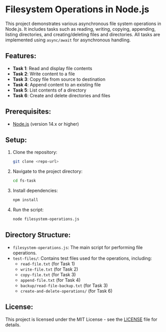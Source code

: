 
# Filesystem Operations in Node.js

This project demonstrates various asynchronous file system operations in Node.js. It includes tasks such as reading, writing, copying, appending, listing directories, and creating/deleting files and directories. All tasks are implemented using `async/await` for asynchronous handling.

## Features:
- **Task 1**: Read and display file contents
- **Task 2**: Write content to a file
- **Task 3**: Copy file from source to destination
- **Task 4**: Append content to an existing file
- **Task 5**: List contents of a directory
- **Task 6**: Create and delete directories and files

## Prerequisites:
- [Node.js](https://nodejs.org/) (version 14.x or higher)

## Setup:

1. Clone the repository:
   ```bash
   git clone <repo-url>
   ```

2. Navigate to the project directory:
   ```bash
   cd fs-task
   ```

3. Install dependencies:
   ```bash
   npm install
   ```

4. Run the script:
   ```bash
   node filesystem-operations.js
   ```

## Directory Structure:
- `filesystem-operations.js`: The main script for performing file operations.
- `test-files/`: Contains test files used for the operations, including:
  - `read-file.txt` (for Task 1)
  - `write-file.txt` (for Task 2)
  - `copy-file.txt` (for Task 3)
  - `append-file.txt` (for Task 4)
  - `backup/read-file-backup.txt` (for Task 3)
  - `create-and-delete-operations/` (for Task 6)

## License:
This project is licensed under the MIT License - see the [LICENSE](LICENSE) file for details.
